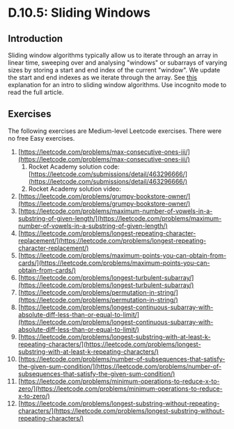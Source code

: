 # D.10.5: Sliding Windows

## Introduction

Sliding window algorithms typically allow us to iterate through an array in linear time, sweeping over and analysing "windows" or subarrays of varying sizes by storing a start and end index of the current "window". We update the start and end indexes as we iterate through the array. See [this](https://levelup.gitconnected.com/an-introduction-to-sliding-window-algorithms-5533c4fe1cc7) explanation for an intro to sliding window algorithms. Use incognito mode to read the full article.

## Exercises

The following exercises are Medium-level Leetcode exercises. There were no free Easy exercises.

1. [https://leetcode.com/problems/max-consecutive-ones-iii/](https://leetcode.com/problems/max-consecutive-ones-iii/)
   1. Rocket Academy solution code: [https://leetcode.com/submissions/detail/463296666/](https://leetcode.com/submissions/detail/463296666/)
   2. Rocket Academy solution video: 
2. [https://leetcode.com/problems/grumpy-bookstore-owner/](https://leetcode.com/problems/grumpy-bookstore-owner/)
3. [https://leetcode.com/problems/maximum-number-of-vowels-in-a-substring-of-given-length/](https://leetcode.com/problems/maximum-number-of-vowels-in-a-substring-of-given-length/)
4. [https://leetcode.com/problems/longest-repeating-character-replacement/](https://leetcode.com/problems/longest-repeating-character-replacement/)
5. [https://leetcode.com/problems/maximum-points-you-can-obtain-from-cards/](https://leetcode.com/problems/maximum-points-you-can-obtain-from-cards/)
6. [https://leetcode.com/problems/longest-turbulent-subarray/](https://leetcode.com/problems/longest-turbulent-subarray/)
7. [https://leetcode.com/problems/permutation-in-string/](https://leetcode.com/problems/permutation-in-string/)
8. [https://leetcode.com/problems/longest-continuous-subarray-with-absolute-diff-less-than-or-equal-to-limit/](https://leetcode.com/problems/longest-continuous-subarray-with-absolute-diff-less-than-or-equal-to-limit/)
9. [https://leetcode.com/problems/longest-substring-with-at-least-k-repeating-characters/](https://leetcode.com/problems/longest-substring-with-at-least-k-repeating-characters/)
10. [https://leetcode.com/problems/number-of-subsequences-that-satisfy-the-given-sum-condition/](https://leetcode.com/problems/number-of-subsequences-that-satisfy-the-given-sum-condition/)
11. [https://leetcode.com/problems/minimum-operations-to-reduce-x-to-zero/](https://leetcode.com/problems/minimum-operations-to-reduce-x-to-zero/)
12. [https://leetcode.com/problems/longest-substring-without-repeating-characters/](https://leetcode.com/problems/longest-substring-without-repeating-characters/)

